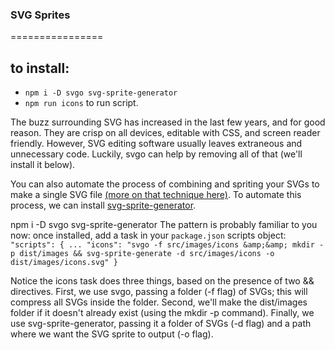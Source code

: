 ### SVG Sprites
================
## to install:
* `npm i -D svgo svg-sprite-generator`
* `npm run icons` to run script.

The buzz surrounding SVG has increased in the last few years, and for good reason. They are crisp on all devices, editable with CSS, and screen reader friendly. However, SVG editing software usually leaves extraneous and unnecessary code. Luckily, svgo can help by removing all of that (we'll install it below).

You can also automate the process of combining and spriting your SVGs to make a single SVG file [(more on that technique here)](https://css-tricks.com/svg-sprites-use-better-icon-fonts/). To automate this process, we can install [svg-sprite-generator](https://github.com/frexy/svg-sprite-generator).

npm i -D svgo svg-sprite-generator
The pattern is probably familiar to you now: once installed, add a task in your `package.json` scripts object:
`
"scripts": {
  ...
  "icons": "svgo -f src/images/icons &amp;&amp; mkdir -p dist/images && svg-sprite-generate -d src/images/icons -o dist/images/icons.svg"
}
`

Notice the icons task does three things, based on the presence of two && directives. First, we use svgo, passing a folder (-f flag) of SVGs; this will compress all SVGs inside the folder. Second, we'll make the dist/images folder if it doesn't already exist (using the mkdir -p command). Finally, we use svg-sprite-generator, passing it a folder of SVGs (-d flag) and a path where we want the SVG sprite to output (-o flag).
